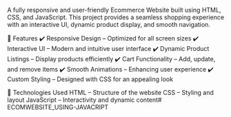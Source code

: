A fully responsive and user-friendly Ecommerce Website built using HTML, CSS, and JavaScript. This project provides a seamless shopping experience with an interactive UI, dynamic product display, and smooth navigation.

🚀 Features
✔️ Responsive Design – Optimized for all screen sizes
✔️ Interactive UI – Modern and intuitive user interface
✔️ Dynamic Product Listings – Display products efficiently
✔️ Cart Functionality – Add, update, and remove items
✔️ Smooth Animations – Enhancing user experience
✔️ Custom Styling – Designed with CSS for an appealing look

📌 Technologies Used
HTML – Structure of the website
CSS – Styling and layout
JavaScript – Interactivity and dynamic content# ECOMWEBSITE_USING-JAVACRIPT
